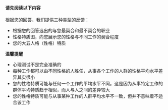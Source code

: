 #### 请先阅读以下内容

根据您的回答，我们提供三种类型的反馈：

- 根据您的回答选出的与您最契合和最不契合的职业
- 性格特质图，向您展示您的性格与不同工作的契合程度
- 您的大五人格（性格）特质

**温馨提醒**

- 心理测试不是完全准确的
- 每种工作都可以由不同性格的人胜任，从事各个工作的人群的性格平均水平差异其实很小
- 您的性格特质可能与任何一个工作的平均水平不同。这是因为从事特定工作的群体平均特质趋于相似，而人与人之间的差异较大
- 您的性格特质可能与从事某种工作的人群平均水平不一致，但并不意味着不适合该工作


